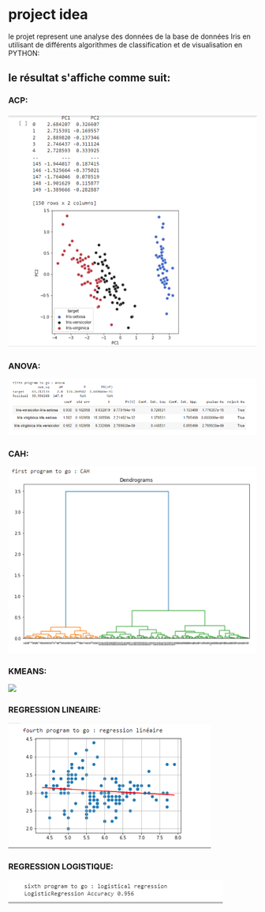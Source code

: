 # project idea
le projet represent une analyse des données de la base de données Iris en utilisant de différents algorithmes de classification et de visualisation en PYTHON:
<h2>le résultat s'affiche comme suit: </h2>

<h3>ACP: </h3>

<img src="screens/ACP.PNG">

<h3>ANOVA: </h3>

<img src="screens/ANOVA.PNG">

<h3>CAH: </h3>

<img src="screens/CAH.PNG">

<h3>KMEANS: </h3>

<img src="screens/KMEANS.PNG">

<h3>REGRESSION LINEAIRE: </h3>

<img src="screens/reg_lin.PNG">

<h3>REGRESSION LOGISTIQUE: </h3>

<img src="screens/reg_logistique.PNG">


